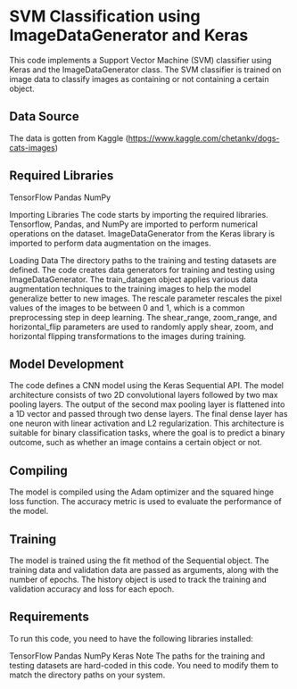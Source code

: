 # SVM Classification using ImageDataGenerator and Keras
This code implements a Support Vector Machine (SVM) classifier using Keras and the ImageDataGenerator class. The SVM classifier is trained on image data to classify images as containing or not containing a certain object.
## Data Source
The data is gotten from Kaggle (https://www.kaggle.com/chetankv/dogs-cats-images)
## Required Libraries
TensorFlow
Pandas
NumPy

Importing Libraries
The code starts by importing the required libraries. Tensorflow, Pandas, and NumPy are imported to perform numerical operations on the dataset. ImageDataGenerator from the Keras library is imported to perform data augmentation on the images.

Loading Data
The directory paths to the training and testing datasets are defined. The code creates data generators for training and testing using ImageDataGenerator. The train_datagen object applies various data augmentation techniques to the training images to help the model generalize better to new images. The rescale parameter rescales the pixel values of the images to be between 0 and 1, which is a common preprocessing step in deep learning. The shear_range, zoom_range, and horizontal_flip parameters are used to randomly apply shear, zoom, and horizontal flipping transformations to the images during training.

## Model Development
The code defines a CNN model using the Keras Sequential API. The model architecture consists of two 2D convolutional layers followed by two max pooling layers. The output of the second max pooling layer is flattened into a 1D vector and passed through two dense layers. The final dense layer has one neuron with linear activation and L2 regularization. This architecture is suitable for binary classification tasks, where the goal is to predict a binary outcome, such as whether an image contains a certain object or not.

## Compiling
The model is compiled using the Adam optimizer and the squared hinge loss function. The accuracy metric is used to evaluate the performance of the model.

## Training
The model is trained using the fit method of the Sequential object. The training data and validation data are passed as arguments, along with the number of epochs. The history object is used to track the training and validation accuracy and loss for each epoch.

## Requirements
To run this code, you need to have the following libraries installed:

TensorFlow
Pandas
NumPy
Keras
Note
The paths for the training and testing datasets are hard-coded in this code. You need to modify them to match the directory paths on your system.